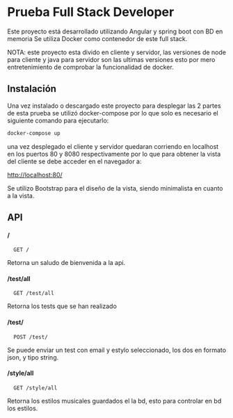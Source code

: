 
# Prueba Full Stack Developer
Este proyecto está desarrollado utilizando Angular y spring boot con BD en memoria
Se utiliza Docker como contenedor de este full stack.

NOTA: este proyecto esta divido en cliente y servidor, las versiones de node para cliente y java para servidor son las ultimas versiones esto por mero entretenimiento de comprobar la funcionalidad de docker.



## Instalación
Una vez instalado o descargado este proyecto para desplegar las 2 partes de esta prueba se utilizó docker-compose por lo que solo es necesario el siguiente comando para ejecutarlo:
```bash
docker-compose up
```
una vez desplegado el cliente y servidor quedaran 
corriendo en localhost en los puertos 80 y 8080 respectivamente
por lo que para obtener la vista del cliente se debe acceder en el
 navegador a: 

[http://localhost:80/](http://localhost:80/)

Se utilizo Bootstrap para el diseño de la vista, siendo minimalista en cuanto a la vista.

## API

#### /

```http
  GET /
```
Retorna un saludo de bienvenida a la api.

#### /test/all

```http
  GET /test/all
```

Retorna los tests que se han realizado

#### /test/

```http
  POST /test/
```

Se puede enviar un test con email y estylo seleccionado, los dos en formato json, y tipo string.

#### /style/all

```http
  GET /style/all
```

Retorna los estilos musicales guardados el la bd, esto para controlar en bd los estilos.

